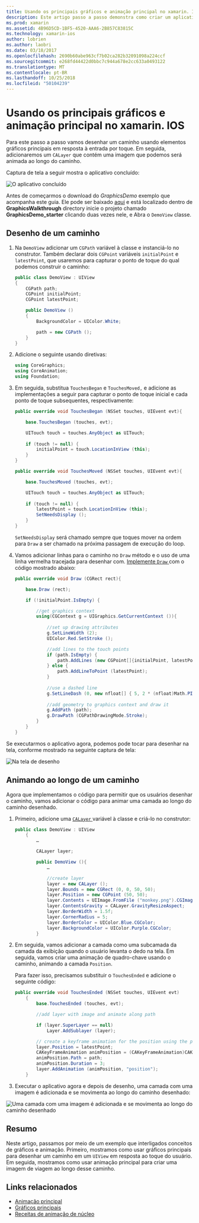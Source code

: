 ```yaml
---
title: Usando os principais gráficos e animação principal no xamarin. IOS
description: Este artigo passo a passo demonstra como criar um aplicativo que usa os principais gráficos e animação principal. Ele mostra como desenhar na tela em resposta ao toque do usuário, bem como animar uma imagem percorrer ao longo de um caminho.
ms.prod: xamarin
ms.assetid: 4B96D5CD-1BF5-4520-AAA6-2B857C83815C
ms.technology: xamarin-ios
author: lobrien
ms.author: laobri
ms.date: 03/18/2017
ms.openlocfilehash: 2690b60abe963cf7b02ca282b32091098a224ccf
ms.sourcegitcommit: e268fd44422d0bbc7c944a678e2cc633a0493122
ms.translationtype: MT
ms.contentlocale: pt-BR
ms.lasthandoff: 10/25/2018
ms.locfileid: "50104239"
---
```

# <a name="using-core-graphics-and-core-animation-in-xamarinios"></a>Usando os principais gráficos e animação principal no xamarin. IOS

Para este passo a passo vamos desenhar um caminho usando elementos gráficos principais em resposta à entrada por toque. Em seguida, adicionaremos um `CALayer` que contém uma imagem que podemos será animada ao longo do caminho.

Captura de tela a seguir mostra o aplicativo concluído:

![](graphics-animation-walkthrough-images/00-final-app.png "O aplicativo concluído")

Antes de começarmos o download do *GraphicsDemo* exemplo que acompanha este guia. Ele pode ser baixado [aqui](https://developer.xamarin.com/samples/monotouch/GraphicsAndAnimation/) e está localizado dentro de **GraphicsWalkthrough** directory inicie o projeto chamado **GraphicsDemo_starter** clicando duas vezes nele, e Abra o `DemoView` classe.

## <a name="drawing-a-path"></a>Desenho de um caminho


1. Na `DemoView` adicionar um `CGPath` variável à classe e instanciá-lo no construtor. Também declarar dois `CGPoint` variáveis `initialPoint` e `latestPoint`, que usaremos para capturar o ponto de toque do qual podemos construir o caminho:
    
    ```csharp
    public class DemoView : UIView
    {
        CGPath path;
        CGPoint initialPoint;
        CGPoint latestPoint;
    
        public DemoView ()
        {
            BackgroundColor = UIColor.White;
    
            path = new CGPath ();
        }
    }
    ```

2. Adicione o seguinte usando diretivas:

    ```csharp
    using CoreGraphics;
    using CoreAnimation;
    using Foundation;
    ```

3. Em seguida, substitua `TouchesBegan` e `TouchesMoved,` e adicione as implementações a seguir para capturar o ponto de toque inicial e cada ponto de toque subsequentes, respectivamente:

    ```csharp
    public override void TouchesBegan (NSSet touches, UIEvent evt){
    
        base.TouchesBegan (touches, evt);
    
        UITouch touch = touches.AnyObject as UITouch;
        
        if (touch != null) {
            initialPoint = touch.LocationInView (this);
        }
    }
    
    public override void TouchesMoved (NSSet touches, UIEvent evt){
    
        base.TouchesMoved (touches, evt);
    
        UITouch touch = touches.AnyObject as UITouch;
        
        if (touch != null) {
            latestPoint = touch.LocationInView (this);
            SetNeedsDisplay ();
        }
    }
    ```

    `SetNeedsDisplay` será chamado sempre que toques mover na ordem para `Draw` a ser chamado na próxima passagem de execução do loop.

4. Vamos adicionar linhas para o caminho no `Draw` método e o uso de uma linha vermelha tracejada para desenhar com. [Implemente `Draw` ](~/ios/platform/graphics-animation-ios/core-graphics.md) com o código mostrado abaixo:

    ```csharp
    public override void Draw (CGRect rect){
    
        base.Draw (rect);
    
        if (!initialPoint.IsEmpty) {
    
            //get graphics context
            using(CGContext g = UIGraphics.GetCurrentContext ()){
                    
                //set up drawing attributes
                g.SetLineWidth (2);
                UIColor.Red.SetStroke ();
    
                //add lines to the touch points
                if (path.IsEmpty) {
                    path.AddLines (new CGPoint[]{initialPoint, latestPoint});
                } else {
                    path.AddLineToPoint (latestPoint);
                }
            
                //use a dashed line
                g.SetLineDash (0, new nfloat[] { 5, 2 * (nfloat)Math.PI });
                                
                //add geometry to graphics context and draw it
                g.AddPath (path);       
                g.DrawPath (CGPathDrawingMode.Stroke);
            }
        }
    }
    ```

Se executarmos o aplicativo agora, podemos pode tocar para desenhar na tela, conforme mostrado na seguinte captura de tela:

![](graphics-animation-walkthrough-images/01-path.png "Na tela de desenho")

## <a name="animating-along-a-path"></a>Animando ao longo de um caminho

Agora que implementamos o código para permitir que os usuários desenhar o caminho, vamos adicionar o código para animar uma camada ao longo do caminho desenhado.

1. Primeiro, adicione uma [ `CALayer` ](~/ios/platform/graphics-animation-ios/core-animation.md) variável à classe e criá-lo no construtor:

    ```csharp
    public class DemoView : UIView
        {
            …
    
            CALayer layer;
    
            public DemoView (){
                …
    
                //create layer
                layer = new CALayer ();
                layer.Bounds = new CGRect (0, 0, 50, 50);
                layer.Position = new CGPoint (50, 50);
                layer.Contents = UIImage.FromFile ("monkey.png").CGImage;
                layer.ContentsGravity = CALayer.GravityResizeAspect;
                layer.BorderWidth = 1.5f;
                layer.CornerRadius = 5;
                layer.BorderColor = UIColor.Blue.CGColor;
                layer.BackgroundColor = UIColor.Purple.CGColor;
            }
    ```

2. Em seguida, vamos adicionar a camada como uma subcamada da camada da exibição quando o usuário levanta o dedo na tela. Em seguida, vamos criar uma animação de quadro-chave usando o caminho, animando a camada `Position`.

    Para fazer isso, precisamos substituir o `TouchesEnded` e adicione o seguinte código:

    ```csharp
    public override void TouchesEnded (NSSet touches, UIEvent evt)
        {
            base.TouchesEnded (touches, evt);

            //add layer with image and animate along path

            if (layer.SuperLayer == null)
                Layer.AddSublayer (layer);

            // create a keyframe animation for the position using the path
            layer.Position = latestPoint;
            CAKeyFrameAnimation animPosition = (CAKeyFrameAnimation)CAKeyFrameAnimation.FromKeyPath ("position");
            animPosition.Path = path;
            animPosition.Duration = 3;
            layer.AddAnimation (animPosition, "position");
        }
    ```

3. Executar o aplicativo agora e depois de desenho, uma camada com uma imagem é adicionada e se movimenta ao longo do caminho desenhado:

![](graphics-animation-walkthrough-images/00-final-app.png "Uma camada com uma imagem é adicionada e se movimenta ao longo do caminho desenhado")

## <a name="summary"></a>Resumo

Neste artigo, passamos por meio de um exemplo que interligados conceitos de gráficos e animação. Primeiro, mostramos como usar gráficos principais para desenhar um caminho em um `UIView` em resposta ao toque do usuário. Em seguida, mostramos como usar animação principal para criar uma imagem de viagem ao longo desse caminho.


## <a name="related-links"></a>Links relacionados

- [Animação principal](~/ios/platform/graphics-animation-ios/core-animation.md)
- [Gráficos principais](~/ios/platform/graphics-animation-ios/core-graphics.md)
- [Receitas de animação de núcleo](https://github.com/xamarin/recipes/tree/master/Recipes/ios/animation/coreanimation)
